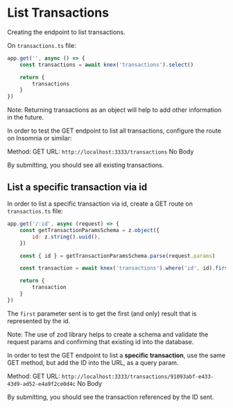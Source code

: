 # List Transactions

Creating the endpoint to list transactions.

On `transactions.ts` file:

```js
app.get('', async () => {
    const transactions = await knex('transactions').select()

    return {
        transactions
    }
})
```

Note: Returning transactions as an object will help to add other information in the future.

In order to test the GET endpoint to list all transactions, configure the route on Insomnia or similar:

Method: GET
URL: `http://localhost:3333/transactions`
No Body

By submitting, you should see all existing transactions.

## List a specific transaction via id

In order to list a specific transaction via id, create a GET route on `transactios.ts` file:

```js
app.get('/:id', async (request) => {
    const getTransactionParamsSchema = z.object({
        id: z.string().uuid(),
    })

    const { id } = getTransactionParamsSchema.parse(request.params)

    const transaction = await knex('transactions').where('id', id).first()

    return {
        transaction
    }
})
```

The `first` parameter sent is to get the first (and only) result that is represented by the id.

Note: The use of zod library helps to create a schema and validate the request params and confirming that existing id into the database.

In order to test the GET endpoint to list a **specific transaction**, use the same GET method, but add the ID into the URL, as a query param.

Method: GET
URL: `http://localhost:3333/transactions/91093abf-e433-43d9-ad52-e4a9f2ce0d4c`
No Body

By submitting, you should see the transaction referenced by the ID sent.
